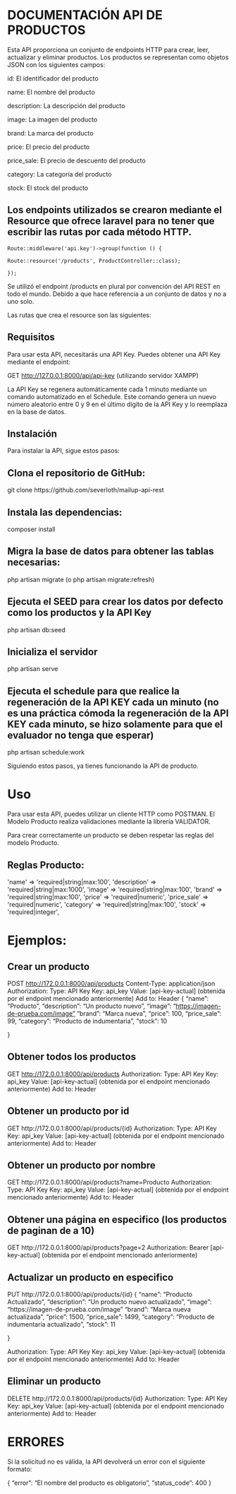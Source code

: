 <h1>DOCUMENTACIÓN API DE PRODUCTOS</h1>

Esta API proporciona un conjunto de endpoints HTTP para crear, leer, actualizar y eliminar productos. Los productos se representan como objetos JSON con los siguientes campos:

id: El identificador del producto

name: El nombre del producto

description: La descripción del producto

image: La imagen del producto

brand: La marca del producto

price: El precio del producto

price_sale: El precio de descuento del producto

category: La categoría del producto

stock: El stock del producto


<h2>Los endpoints utilizados se crearon mediante el Resource que ofrece laravel para no tener que escribir las rutas por cada método HTTP.</h2>

    Route::middleware('api.key')->group(function () {
   
    Route::resource('/products', ProductController::class);
   
    });

Se utilizó el endpoint /products en plural por convención del API REST en todo el mundo. Debido a que hace referencia a un conjunto de datos y no a uno solo.

Las rutas que crea el resource son las siguientes:






<h2>Requisitos</h2>

Para usar esta API, necesitarás una API Key. Puedes obtener una API Key mediante el endpoint:

GET http://127.0.0.1:8000/api/api-key (utilizando servidor XAMPP)

La API Key se regenera automáticamente cada 1 minuto mediante un comando automatizado en el Schedule. Este comando genera un nuevo número aleatorio entre 0 y 9 en el último dígito de la API Key y lo reemplaza en la base de datos.


<h2>Instalación</h2>

Para instalar la API, sigue estos pasos:

<h2>Clona el repositorio de GitHub:</h2>
git clone https://github.com/severloth/mailup-api-rest

<h2>Instala las dependencias:</h2>
	composer install

<h2>Migra la base de datos para obtener las tablas necesarias:</h2>
	php artisan migrate (o php artisan migrate:refresh)

 <h2>Ejecuta el SEED para crear los datos por defecto como los productos y la API Key</h2>
     php artisan db:seed 
	
<h2>Inicializa el servidor</h2>
	php artisan serve

<h2>Ejecuta el schedule para que realice la regeneración de la API KEY cada un minuto (no es una práctica cómoda la regeneración de la API KEY cada minuto, se hizo solamente para que el evaluador no tenga que esperar)</h2>
	php artisan schedule:work



Siguiendo estos pasos, ya tienes funcionando la API de producto.


<h1>Uso</h1>

Para usar esta API, puedes utilizar un cliente HTTP como POSTMAN.
El Modelo Producto realiza validaciones mediante la librería VALIDATOR.

Para crear correctamente un producto se deben respetar las reglas del modelo Producto.


<h2>Reglas Producto:</h2>

'name' => 'required|string|max:100',
        'description' => 'required|string|max:1000',
        'image' => 'required|string|max:100',
        'brand' => 'required|string|max:100',
        'price' => 'required|numeric',
        'price_sale' => 'required|numeric',
        'category' => 'required|string|max:100',
        'stock' => 'required|integer',



<h1>Ejemplos:</h1>

<h2>Crear un producto</h2>

POST http://172.0.0.1:8000/api/products
Content-Type: application/json
Authorization:
Type: API Key
Key: api_key
Value: [api-key-actual] (obtenida por el endpoint mencionado anteriormente)
Add to: Header
{
	“name”: “Producto”,
	“description”: “Un producto nuevo”,
	“image”: “https://imagen-de-prueba.com/image”
	“brand”: “Marca nueva”,
“price”: 100,
	“price_sale”: 99,
“category”: “Producto de indumentaria”,
	“stock”: 10
	
}

<h2>Obtener todos los productos</h2>

GET http://172.0.0.1:8000/api/products
Authorization:
Type: API Key
Key: api_key
Value: [api-key-actual] (obtenida por el endpoint mencionado anteriormente)
Add to: Header


<h2>Obtener un producto por id</h2>
GET http://172.0.0.1:8000/api/products/{id}
Authorization:
Type: API Key
Key: api_key
Value: [api-key-actual] (obtenida por el endpoint mencionado anteriormente)
Add to: Header


<h2>Obtener un producto por nombre</h2>
GET http://172.0.0.1:8000/api/products?name=Producto
Authorization:
Type: API Key
Key: api_key
Value: [api-key-actual] (obtenida por el endpoint mencionado anteriormente)
Add to: Header


<h2>Obtener una página en especifico (los productos de paginan de a 10)</h2>
GET http://172.0.0.1:8000/api/products?page=2
Authorization: Bearer [api-key-actual] (obtenida por el endpoint mencionado anteriormente)

<h2>Actualizar un producto en especifico</h2>
PUT http://172.0.0.1:8000/api/products/{id}
{
	“name”: “Producto Actualizado”,
	“description”: “Un producto nuevo actualizado”,
	“image”: “https://imagen-de-prueba.com/image”
	“brand”: “Marca nueva actualizada”,
“price”: 1500,
	“price_sale”: 1499,
“category”: “Producto de indumentaria actualizado”,
	“stock”: 11
	
}

Authorization:
Type: API Key
Key: api_key
Value: [api-key-actual] (obtenida por el endpoint mencionado anteriormente)
Add to: Header

<h2>Eliminar un producto</h2>
DELETE http://172.0.0.1:8000/api/products/{id}
Authorization:
Type: API Key
Key: api_key
Value: [api-key-actual] (obtenida por el endpoint mencionado anteriormente)
Add to: Header



<h1>ERRORES</h1>
Si la solicitud no es válida, la API devolverá un error con el siguiente formato:

{
	“error”: “El nombre del producto es obligatorio”,
	“status_code”: 400
}


